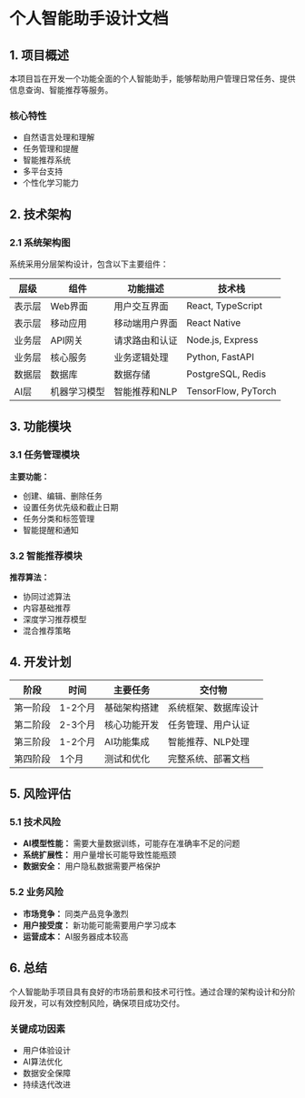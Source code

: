 # 个人智能助手设计文档

## 1. 项目概述

本项目旨在开发一个功能全面的个人智能助手，能够帮助用户管理日常任务、提供信息查询、智能推荐等服务。

### 核心特性

- 自然语言处理和理解
- 任务管理和提醒
- 智能推荐系统
- 多平台支持
- 个性化学习能力

## 2. 技术架构

### 2.1 系统架构图

系统采用分层架构设计，包含以下主要组件：

| 层级 | 组件 | 功能描述 | 技术栈 |
|------|------|----------|--------|
| 表示层 | Web界面 | 用户交互界面 | React, TypeScript |
| 表示层 | 移动应用 | 移动端用户界面 | React Native |
| 业务层 | API网关 | 请求路由和认证 | Node.js, Express |
| 业务层 | 核心服务 | 业务逻辑处理 | Python, FastAPI |
| 数据层 | 数据库 | 数据存储 | PostgreSQL, Redis |
| AI层 | 机器学习模型 | 智能推荐和NLP | TensorFlow, PyTorch |

## 3. 功能模块

### 3.1 任务管理模块

**主要功能：**

- 创建、编辑、删除任务
- 设置任务优先级和截止日期
- 任务分类和标签管理
- 智能提醒和通知

### 3.2 智能推荐模块

**推荐算法：**

- 协同过滤算法
- 内容基础推荐
- 深度学习推荐模型
- 混合推荐策略

## 4. 开发计划

| 阶段 | 时间 | 主要任务 | 交付物 |
|------|------|----------|--------|
| 第一阶段 | 1-2个月 | 基础架构搭建 | 系统框架、数据库设计 |
| 第二阶段 | 2-3个月 | 核心功能开发 | 任务管理、用户认证 |
| 第三阶段 | 1-2个月 | AI功能集成 | 智能推荐、NLP处理 |
| 第四阶段 | 1个月 | 测试和优化 | 完整系统、部署文档 |

## 5. 风险评估

### 5.1 技术风险

- **AI模型性能：** 需要大量数据训练，可能存在准确率不足的问题
- **系统扩展性：** 用户量增长可能导致性能瓶颈
- **数据安全：** 用户隐私数据需要严格保护

### 5.2 业务风险

- **市场竞争：** 同类产品竞争激烈
- **用户接受度：** 新功能可能需要用户学习成本
- **运营成本：** AI服务器成本较高

## 6. 总结

个人智能助手项目具有良好的市场前景和技术可行性。通过合理的架构设计和分阶段开发，可以有效控制风险，确保项目成功交付。

### 关键成功因素

- 用户体验设计
- AI算法优化
- 数据安全保障
- 持续迭代改进
